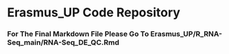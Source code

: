 # Erasmus_UP Code Repository

### For The Final Markdown File Please Go To Erasmus_UP/R_RNA-Seq_main/RNA-Seq_DE_QC.Rmd
